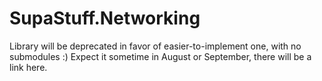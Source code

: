 # SupaStuff.Networking

Library will be deprecated in favor of easier-to-implement one, with no submodules :)
Expect it sometime in August or September, there will be a link here.
